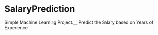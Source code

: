 # SalaryPrediction
Simple Machine Learning Project.__  Predict the Salary based on Years of Experience
